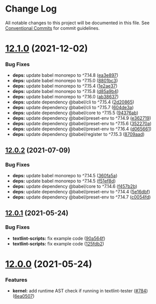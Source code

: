 # Change Log

All notable changes to this project will be documented in this file.
See [Conventional Commits](https://conventionalcommits.org) for commit guidelines.

# [12.1.0](https://github.com/textlint/textlint/compare/v12.0.2...v12.1.0) (2021-12-02)


### Bug Fixes

* **deps:** update babel monorepo to ^7.14.8 ([ea3e897](https://github.com/textlint/textlint/commit/ea3e897906385be1bb718d1c07d60b9eb95d9612))
* **deps:** update babel monorepo to ^7.15.0 ([8801bc3](https://github.com/textlint/textlint/commit/8801bc30091adc126a13e946776863b4c14e23db))
* **deps:** update babel monorepo to ^7.15.4 ([1e2ae37](https://github.com/textlint/textlint/commit/1e2ae37b15fe4cd8362cc9b249ca44a85625a89d))
* **deps:** update babel monorepo to ^7.15.8 ([d85a9b4](https://github.com/textlint/textlint/commit/d85a9b432d73793309e454ada30d0b42e32f5afc))
* **deps:** update babel monorepo to ^7.16.0 ([ab38637](https://github.com/textlint/textlint/commit/ab38637fa6233d34db6c8fb7cfe02630c86bb345))
* **deps:** update dependency @babel/cli to ^7.15.4 ([2d20865](https://github.com/textlint/textlint/commit/2d2086572ca4dafe04ffd776b0e693201733f95a))
* **deps:** update dependency @babel/cli to ^7.15.7 ([604de3a](https://github.com/textlint/textlint/commit/604de3a5c6824d375d56be553f4547438e70a1e0))
* **deps:** update dependency @babel/core to ^7.15.5 ([94376ab](https://github.com/textlint/textlint/commit/94376abf249553c94d0e39aaebbc449942ecdf43))
* **deps:** update dependency @babel/preset-env to ^7.14.9 ([e362719](https://github.com/textlint/textlint/commit/e362719192d3a370bac80149da502418b8f63237))
* **deps:** update dependency @babel/preset-env to ^7.15.6 ([352270a](https://github.com/textlint/textlint/commit/352270a0e7fb06b5dad8a9cfa74d02f261211550))
* **deps:** update dependency @babel/preset-env to ^7.16.4 ([d065661](https://github.com/textlint/textlint/commit/d065661df69d72ecf21baaec7dcd20d1db6b5bb4))
* **deps:** update dependency @babel/register to ^7.15.3 ([8709aad](https://github.com/textlint/textlint/commit/8709aad88391b1ce3438067c0076f6959e5e4164))





## [12.0.2](https://github.com/textlint/textlint/compare/v12.0.1...v12.0.2) (2021-07-09)


### Bug Fixes

* **deps:** update babel monorepo to ^7.14.5 ([360fa5a](https://github.com/textlint/textlint/commit/360fa5a4ece04703339af8136ab94ee2c0ef8edb))
* **deps:** update babel monorepo to ^7.14.5 ([f51ef8d](https://github.com/textlint/textlint/commit/f51ef8d8652e3c11afec4939fa7c6c8fff0328dd))
* **deps:** update dependency @babel/core to ^7.14.6 ([f457b2b](https://github.com/textlint/textlint/commit/f457b2bea002810bd97648853603596723e70f92))
* **deps:** update dependency @babel/preset-env to ^7.14.4 ([5e16dbf](https://github.com/textlint/textlint/commit/5e16dbf32f4c9398a9af3a592c18c040a5b8f53a))
* **deps:** update dependency @babel/preset-env to ^7.14.7 ([c0054fd](https://github.com/textlint/textlint/commit/c0054fd54808d2ee2b55a52457f34c7bbfa63cbb))





## [12.0.1](https://github.com/textlint/textlint/compare/v12.0.0...v12.0.1) (2021-05-24)


### Bug Fixes

* **textlint-scripts:** fix example code ([90a564f](https://github.com/textlint/textlint/commit/90a564f2872be887a8373647eed084b6c46b50c7))
* **textlint-scripts:** fix example code ([125fdb2](https://github.com/textlint/textlint/commit/125fdb20fa55995984c9c2c174b0002ed44fbea3))





# [12.0.0](https://github.com/textlint/textlint/compare/v12.0.0-beta.1...v12.0.0) (2021-05-24)


### Features

* **kernel:** add runtime AST check if running in textlint-tester ([#784](https://github.com/textlint/textlint/issues/784)) ([6ea0507](https://github.com/textlint/textlint/commit/6ea0507eb1357be9c55938c9d8ae30d2f6ce9e3c))
